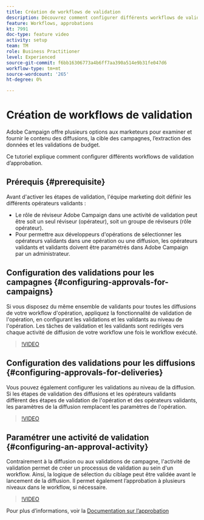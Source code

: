 ```yaml
---
title: Création de workflows de validation
description: Découvrez comment configurer différents workflows de validation d’approbation.
feature: Workflows, approbations
kt: 7991
doc-type: feature video
activity: setup
team: TM
role: Business Practitioner
level: Experienced
source-git-commit: f6bb16306773a4b6ff7aa390a514e9b31fe047d6
workflow-type: tm+mt
source-wordcount: '265'
ht-degree: 0%

---
```



# Création de workflows de validation

Adobe Campaign offre plusieurs options aux marketeurs pour examiner et fournir le contenu des diffusions, la cible des campagnes, l’extraction des données et les validations de budget.

Ce tutoriel explique comment configurer différents workflows de validation d’approbation.

## Prérequis {#prerequisite}

Avant d&#39;activer les étapes de validation, l&#39;équipe marketing doit définir les différents opérateurs validants :

* Le rôle de réviseur Adobe Campaign dans une activité de validation peut être soit un seul réviseur (opérateur), soit un groupe de réviseurs (rôle opérateur).
* Pour permettre aux développeurs d&#39;opérations de sélectionner les opérateurs validants dans une opération ou une diffusion, les opérateurs validants et validants doivent être paramétrés dans Adobe Campaign par un administrateur.

## Configuration des validations pour les campagnes {#configuring-approvals-for-campaigns}

Si vous disposez du même ensemble de validants pour toutes les diffusions de votre workflow d&#39;opération, appliquez la fonctionnalité de validation de l&#39;opération, en configurant les validations et les validants au niveau de l&#39;opération. Les tâches de validation et les validants sont redirigés vers chaque activité de diffusion de votre workflow une fois le workflow exécuté.

>[!VIDEO](https://video.tv.adobe.com/v/25175?quality=12)

## Configuration des validations pour les diffusions {#configuring-approvals-for-deliveries}

Vous pouvez également configurer les validations au niveau de la diffusion. Si les étapes de validation des diffusions et les opérateurs validants diffèrent des étapes de validation de l&#39;opération et des opérateurs validants, les paramètres de la diffusion remplacent les paramètres de l&#39;opération.

>[!VIDEO](https://video.tv.adobe.com/v/25176?quality=12)

## Paramétrer une activité de validation {#configuring-an-approval-activity}

Contrairement à la diffusion ou aux validations de campagne, l&#39;activité de validation permet de créer un processus de validation au sein d&#39;un workflow. Ainsi, la logique de sélection du ciblage peut être validée avant le lancement de la diffusion. Il permet également l’approbation à plusieurs niveaux dans le workflow, si nécessaire.

>[!VIDEO](https://video.tv.adobe.com/v/25174?quality=12)

Pour plus d’informations, voir la [Documentation sur l’approbation](https://experienceleague.adobe.com/docs/campaign-classic/using/automating-with-workflows/flow-control-activities/approval.html)
